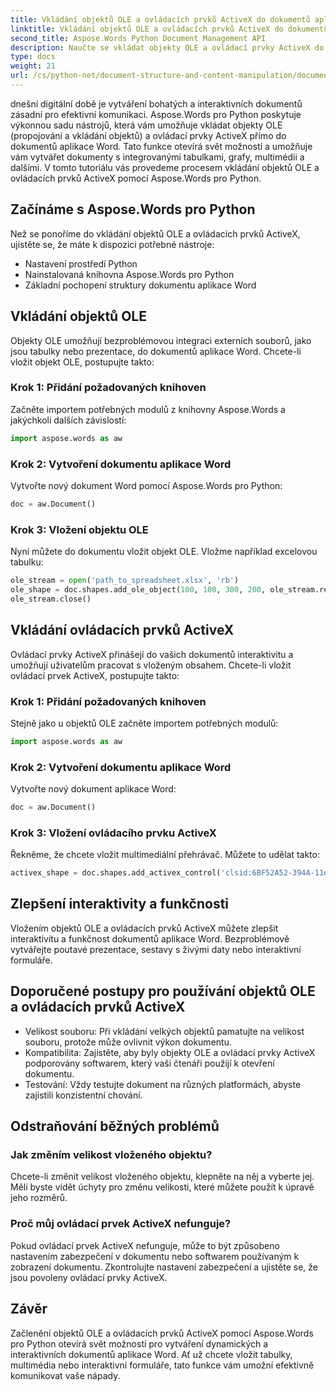```yaml
---
title: Vkládání objektů OLE a ovládacích prvků ActiveX do dokumentů aplikace Word
linktitle: Vkládání objektů OLE a ovládacích prvků ActiveX do dokumentů aplikace Word
second_title: Aspose.Words Python Document Management API
description: Naučte se vkládat objekty OLE a ovládací prvky ActiveX do dokumentů aplikace Word pomocí Aspose.Words pro Python. Bezproblémově vytvářejte interaktivní a dynamické dokumenty.
type: docs
weight: 21
url: /cs/python-net/document-structure-and-content-manipulation/document-ole-objects-active-x/
---
```


dnešní digitální době je vytváření bohatých a interaktivních dokumentů zásadní pro efektivní komunikaci. Aspose.Words pro Python poskytuje výkonnou sadu nástrojů, která vám umožňuje vkládat objekty OLE (propojování a vkládání objektů) a ovládací prvky ActiveX přímo do dokumentů aplikace Word. Tato funkce otevírá svět možností a umožňuje vám vytvářet dokumenty s integrovanými tabulkami, grafy, multimédii a dalšími. V tomto tutoriálu vás provedeme procesem vkládání objektů OLE a ovládacích prvků ActiveX pomocí Aspose.Words pro Python.


## Začínáme s Aspose.Words pro Python

Než se ponoříme do vkládání objektů OLE a ovládacích prvků ActiveX, ujistěte se, že máte k dispozici potřebné nástroje:

- Nastavení prostředí Python
- Nainstalovaná knihovna Aspose.Words pro Python
- Základní pochopení struktury dokumentu aplikace Word

## Vkládání objektů OLE

Objekty OLE umožňují bezproblémovou integraci externích souborů, jako jsou tabulky nebo prezentace, do dokumentů aplikace Word. Chcete-li vložit objekt OLE, postupujte takto:

### Krok 1: Přidání požadovaných knihoven

Začněte importem potřebných modulů z knihovny Aspose.Words a jakýchkoli dalších závislostí:

```python
import aspose.words as aw
```

### Krok 2: Vytvoření dokumentu aplikace Word

Vytvořte nový dokument Word pomocí Aspose.Words pro Python:

```python
doc = aw.Document()
```

### Krok 3: Vložení objektu OLE

Nyní můžete do dokumentu vložit objekt OLE. Vložme například excelovou tabulku:

```python
ole_stream = open('path_to_spreadsheet.xlsx', 'rb')
ole_shape = doc.shapes.add_ole_object(100, 100, 300, 200, ole_stream.read())
ole_stream.close()
```

## Vkládání ovládacích prvků ActiveX

Ovládací prvky ActiveX přinášejí do vašich dokumentů interaktivitu a umožňují uživatelům pracovat s vloženým obsahem. Chcete-li vložit ovládací prvek ActiveX, postupujte takto:

### Krok 1: Přidání požadovaných knihoven

Stejně jako u objektů OLE začněte importem potřebných modulů:

```python
import aspose.words as aw
```

### Krok 2: Vytvoření dokumentu aplikace Word

Vytvořte nový dokument aplikace Word:

```python
doc = aw.Document()
```

### Krok 3: Vložení ovládacího prvku ActiveX

Řekněme, že chcete vložit multimediální přehrávač. Můžete to udělat takto:

```python
activex_shape = doc.shapes.add_activex_control('clsid:6BF52A52-394A-11d3-B153-00C04F79FAA6', 100, 100, 300, 200)
```

## Zlepšení interaktivity a funkčnosti

Vložením objektů OLE a ovládacích prvků ActiveX můžete zlepšit interaktivitu a funkčnost dokumentů aplikace Word. Bezproblémově vytvářejte poutavé prezentace, sestavy s živými daty nebo interaktivní formuláře.

## Doporučené postupy pro používání objektů OLE a ovládacích prvků ActiveX

- Velikost souboru: Při vkládání velkých objektů pamatujte na velikost souboru, protože může ovlivnit výkon dokumentu.
- Kompatibilita: Zajistěte, aby byly objekty OLE a ovládací prvky ActiveX podporovány softwarem, který vaši čtenáři použijí k otevření dokumentu.
- Testování: Vždy testujte dokument na různých platformách, abyste zajistili konzistentní chování.

## Odstraňování běžných problémů

### Jak změním velikost vloženého objektu?

Chcete-li změnit velikost vloženého objektu, klepněte na něj a vyberte jej. Měli byste vidět úchyty pro změnu velikosti, které můžete použít k úpravě jeho rozměrů.

### Proč můj ovládací prvek ActiveX nefunguje?

Pokud ovládací prvek ActiveX nefunguje, může to být způsobeno nastavením zabezpečení v dokumentu nebo softwarem používaným k zobrazení dokumentu. Zkontrolujte nastavení zabezpečení a ujistěte se, že jsou povoleny ovládací prvky ActiveX.

## Závěr

Začlenění objektů OLE a ovládacích prvků ActiveX pomocí Aspose.Words pro Python otevírá svět možností pro vytváření dynamických a interaktivních dokumentů aplikace Word. Ať už chcete vložit tabulky, multimédia nebo interaktivní formuláře, tato funkce vám umožní efektivně komunikovat vaše nápady.